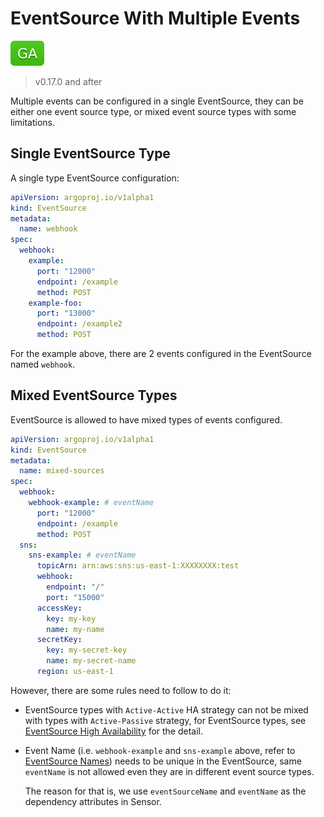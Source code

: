 # EventSource With Multiple Events

![GA](../assets/ga.svg)

> v0.17.0 and after

Multiple events can be configured in a single EventSource, they can be either
one event source type, or mixed event source types with some limitations.

## Single EventSource Type

A single type EventSource configuration:

```yaml
apiVersion: argoproj.io/v1alpha1
kind: EventSource
metadata:
  name: webhook
spec:
  webhook:
    example:
      port: "12000"
      endpoint: /example
      method: POST
    example-foo:
      port: "13000"
      endpoint: /example2
      method: POST
```

For the example above, there are 2 events configured in the EventSource named
`webhook`.

## Mixed EventSource Types

EventSource is allowed to have mixed types of events configured.

```yaml
apiVersion: argoproj.io/v1alpha1
kind: EventSource
metadata:
  name: mixed-sources
spec:
  webhook:
    webhook-example: # eventName
      port: "12000"
      endpoint: /example
      method: POST
  sns:
    sns-example: # eventName
      topicArn: arn:aws:sns:us-east-1:XXXXXXXX:test
      webhook:
        endpoint: "/"
        port: "15000"
      accessKey:
        key: my-key
        name: my-name
      secretKey:
        key: my-secret-key
        name: my-secret-name
      region: us-east-1
```

However, there are some rules need to follow to do it:

- EventSource types with `Active-Active` HA strategy can not be mixed with types
  with `Active-Passive` strategy, for EventSource types, see
  [EventSource High Availability](ha.md) for the detail.

- Event Name (i.e. `webhook-example` and `sns-example` above, refer to
  [EventSource Names](naming.md)) needs to be unique in the EventSource, same
  `eventName` is not allowed even they are in different event source types.

  The reason for that is, we use `eventSourceName` and `eventName` as the
  dependency attributes in Sensor.
